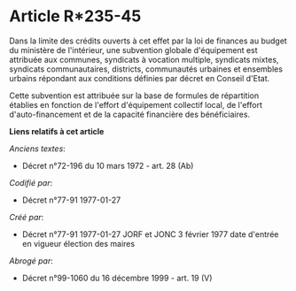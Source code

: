 # Article R*235-45

Dans la limite des crédits ouverts à cet effet par la loi de finances au budget du ministère de l'intérieur, une subvention
globale d'équipement est attribuée aux communes, syndicats à vocation multiple, syndicats mixtes, syndicats communautaires,
districts, communautés urbaines et ensembles urbains répondant aux conditions définies par décret en Conseil d'Etat. 

Cette subvention est attribuée sur la base de formules de répartition établies en fonction de l'effort d'équipement collectif
local, de l'effort d'auto-financement et de la capacité financière des bénéficiaires.

**Liens relatifs à cet article**

_Anciens textes_:

  - Décret n°72-196 du 10 mars 1972 - art. 28 (Ab)

_Codifié par_:

  - Décret n°77-91 1977-01-27

_Créé par_:

  - Décret n°77-91 1977-01-27 JORF et JONC 3 février 1977 date d'entrée en vigueur élection des maires

_Abrogé par_:

  - Décret n°99-1060 du 16 décembre 1999 - art. 19 (V)
